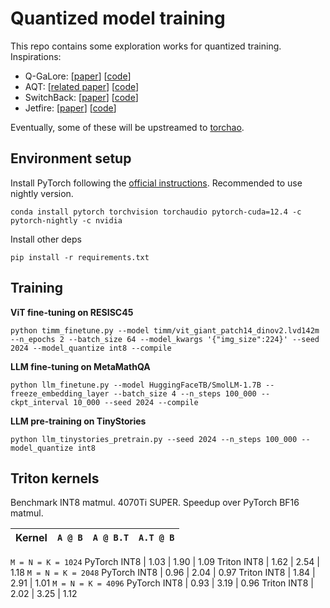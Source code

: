 # Quantized model training

This repo contains some exploration works for quantized training. Inspirations:

- Q-GaLore: [[paper](https://arxiv.org/abs/2407.08296)] [[code](https://github.com/VITA-Group/Q-GaLore)]
- AQT: [[related paper](https://arxiv.org/abs/2105.03536)] [[code](https://github.com/google/aqt)]
- SwitchBack: [[paper](https://openreview.net/forum?id=sqqASmpA2R)] [[code](https://github.com/bitsandbytes-foundation/bitsandbytes/blob/main/bitsandbytes/nn/triton_based_modules.py)]
- Jetfire: [[paper](https://arxiv.org/abs/2403.12422)] [[code](https://github.com/thu-ml/Jetfire-INT8Training)]

Eventually, some of these will be upstreamed to [torchao](https://github.com/pytorch/ao).

## Environment setup

Install PyTorch following the [official instructions](https://pytorch.org/). Recommended to use nightly version.

```
conda install pytorch torchvision torchaudio pytorch-cuda=12.4 -c pytorch-nightly -c nvidia
```

Install other deps

```
pip install -r requirements.txt
```

## Training

**ViT fine-tuning on RESISC45**

```
python timm_finetune.py --model timm/vit_giant_patch14_dinov2.lvd142m --n_epochs 2 --batch_size 64 --model_kwargs '{"img_size":224}' --seed 2024 --model_quantize int8 --compile
```

**LLM fine-tuning on MetaMathQA**

```
python llm_finetune.py --model HuggingFaceTB/SmolLM-1.7B --freeze_embedding_layer --batch_size 4 --n_steps 100_000 --ckpt_interval 10_000 --seed 2024 --compile
```

**LLM pre-training on TinyStories**

```
python llm_tinystories_pretrain.py --seed 2024 --n_steps 100_000 --model_quantize int8
```

## Triton kernels

Benchmark INT8 matmul. 4070Ti SUPER. Speedup over PyTorch BF16 matmul.

Kernel       | `A @ B`  | `A @ B.T` | `A.T @ B`
-------------|----------|-----------|----------
`M = N = K = 1024`
PyTorch INT8 | 1.03     | 1.90      | 1.09
Triton INT8  | 1.62     | 2.54      | 1.18
`M = N = K = 2048`
PyTorch INT8 | 0.96     | 2.04      | 0.97
Triton INT8  | 1.84     | 2.91      | 1.01
`M = N = K = 4096`
PyTorch INT8 | 0.93     | 3.19      | 0.96
Triton INT8  | 2.02     | 3.25      | 1.12
